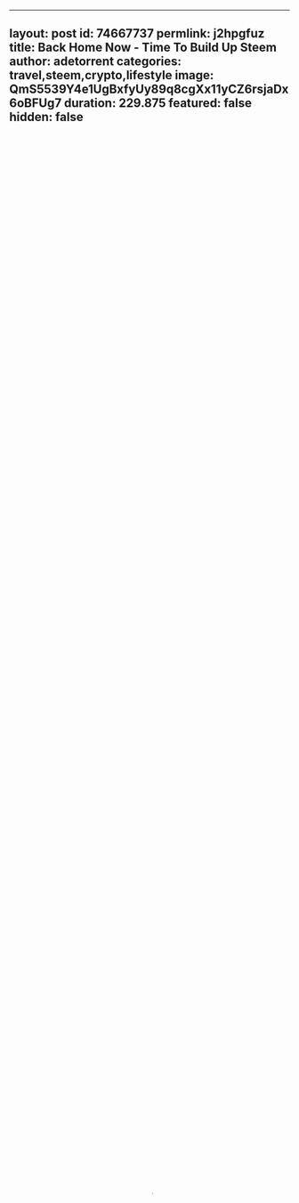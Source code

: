 
---
layout: post
id: 74667737
permlink: j2hpgfuz
title:  Back Home Now - Time To Build Up Steem
author: adetorrent
categories: travel,steem,crypto,lifestyle
image: QmS5539Y4e1UgBxfyUy89q8cgXx11yCZ6rsjaDx6oBFUg7
duration: 229.875
featured: false
hidden: false
---
    
<video poster="https://snap1.d.tube/ipfs/QmS5539Y4e1UgBxfyUy89q8cgXx11yCZ6rsjaDx6oBFUg7" autoplay="" id="player_html5_api" class="vjs-tech" style="width: 100%; height: 100%;" tabindex="-1" src="https://video.dtube.top/ipfs/QmSvmM8qcwQk544XjJq7REjb4L7shbqWD8bYTAsJihjsP1"></video>

